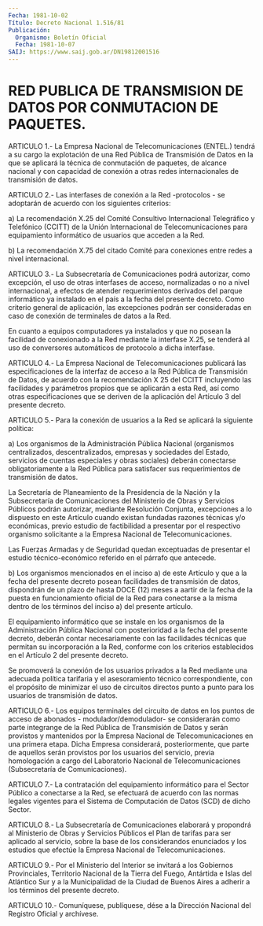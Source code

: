 ```yaml
---
Fecha: 1981-10-02
Título: Decreto Nacional 1.516/81
Publicación:
  Organismo: Boletín Oficial
  Fecha: 1981-10-07
SAIJ: https://www.saij.gob.ar/DN19812001516
---
```

# RED PUBLICA DE TRANSMISION DE DATOS POR CONMUTACION DE PAQUETES.

<a id="1"></a>
ARTICULO 1.- La Empresa Nacional de Telecomunicaciones (ENTEL.) tendrá  a su cargo la explotación de una Red Pública de Transmisión de Datos  en  la  que  se  aplicará  la  técnica  de conmutación de paquetes, de alcance nacional y con capacidad de conexión  a  otras redes internacionales de transmisión de datos.

<a id="2"></a>
ARTICULO 2.- Las interfases de conexión a la Red -protocolos - se  adoptarán   de  acuerdo  con  los  siguientes  criterios:

a)  La  recomendación  X.25  del  Comité  Consultivo  Internacional Telegráfico  y  Telefónico  (CCITT)  de  la  Unión Internacional de Telecomunicaciones para equipamiento informático  de  usuarios  que acceden a la Red.

b)  La  recomendación  X.75 del citado Comité para conexiones entre redes a nivel internacional.

<a id="3"></a>
ARTICULO  3.-  La  Subsecretaría  de  Comunicaciones  podrá autorizar,  como  excepción,  el uso de otras interfases de acceso, normalizadas  o  no a nivel internacional,  a  efectos  de  atender requerimientos derivados  del parque informático ya instalado en el país a la fecha del presente  decreto.  Como  criterio  general  de aplicación,  las  excepciones  podrán  ser  consideradas en caso de conexión de terminales de datos a la Red.

En cuanto a equipos computadores ya instalados  y  que no posean la facilidad  de conexionado a la Red mediante la interfase  X.25,  se tenderá al uso  de  conversores  automáticos  de  protocolo a dicha interfase.

<a id="4"></a>
ARTICULO  4.-  La  Empresa  Nacional  de  Telecomunicaciones publicará  las  especificaciones  de la interfaz de acceso a la Red Pública de Transmisión de Datos, de  acuerdo con la recomendación X 25 del CCITT incluyendo las facilidades  y  parámetros  propios que se  aplicarán  a esta Red, así como otras especificaciones  que  se deriven de la aplicación  del  Artículo  3  del  presente  decreto.

<a id="5"></a>
ARTICULO 5.- Para la conexión de usuarios a la Red se aplicará la siguiente política:

a) Los organismos de la Administración Pública Nacional (organismos  centralizados, descentralizados, empresas y sociedades del Estado, servicios  de  cuentas  especiales  y  obras  sociales) deberán    conectarse   obligatoriamente  a  la  Red  Pública  para satisfacer  sus  requerimientos   de  transmisión  de  datos.

La Secretaría de Planeamiento de la  Presidencia  de la Nación y la Subsecretaría   de  Comunicaciones  del  Ministerio  de  Obras    y Servicios Públicos  podrán autorizar, mediante Resolución Conjunta, excepciones  a  lo  dispuesto   en  este  Artículo  cuando  existan fundadas  razones  técnicas  y/o  económicas,   previo  estudio  de factibilidad a presentar por el respectivo organismo  solicitante a la Empresa Nacional de Telecomunicaciones.

Las Fuerzas Armadas y de Seguridad quedan exceptuadas de  presentar el  estudio  técnico-económico referido en el párrafo que antecede.

b) Los organismos  mencionados  en  el inciso a) de este Artículo y que  a  la  fecha  del  presente  decreto  posean   facilidades  de transmisión  de  datos, dispondrán de un plazo de hasta  DOCE  (12) meses a aartir de  la  fecha de la puesta en funcionamiento oficial de la Red para conectarse  a  la  misma  dentro de los términos del inciso a) del presente artículo.

El equipamiento informático que se instale  en los organismos de la Administración Pública Nacional con posterioridad  a  la  fecha del presente decreto, deberán contar necesariamente con las facilidades  técnicas  que  permitan  su  incorporación  a  la Red, conforme  con  los  criterios  establecidos  en  el  Artículo 2 del presente decreto.

Se  promoverá  la  conexión  de  los  usuarios  privados  a la  Red mediante   una  adecuada  política  tarifaria  y  el  asesoramiento técnico correspondiente,  con  el  propósito de minimizar el uso de circuitos directos punto a punto para  los  usuarios de transmisión de datos.

<a id="6"></a>
ARTICULO  6.-  Los equipos terminales del circuito de datos en los  puntos  de acceso  de  abonados  -  modulador/demodulador-  se considerarán como parte integrange de la Red Pública de Transmisión de  Datos y serán provistos y mantenidos por la Empresa Nacional de Telecomunicaciones  en una primera etapa. Dicha Empresa considerará, posteriormente, que  parte de aquellos serán provistos por  los usuarios del servicio, previa  homologación  a  cargo  del Laboratorio    Nacional  de  Telecomunicaciones  (Subsecretaría  de Comunicaciones).

<a id="7"></a>
ARTICULO 7.- La contratación del equipamiento informático para el Sector  Público  a  conectarse a la Red, se efectuará de acuerdo con las normas legales vigentes  para  el Sistema de Computación de Datos (SCD) de dicho Sector.

<a id="8"></a>
ARTICULO  8.-  La  Subsecretaría de Comunicaciones elaborará y propondrá al Ministerio de  Obras  y  Servicios Públicos el Plan de tarifas  para  ser  aplicado al servicio,  sobre  la  base  de  los considerandos enunciados  y  los  estudios  que  efectúe la Empresa Nacional de Telecomunicaciones.

<a id="9"></a>
ARTICULO  9.- Por el Ministerio del Interior se invitará a los Gobiernos  Provinciales,  Territorio  Nacional  de  la  Tierra  del Fuego, Antártida  e Islas del Atlántico Sur y a la Municipalidad de la Ciudad de Buenos  Aires  a  adherir  a los términos del presente decreto.

<a id="10"></a>
ARTICULO  10.-  Comuníquese,  publíquese,  dése a la Dirección Nacional del Registro Oficial y archívese.